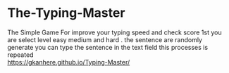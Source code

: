 # The-Typing-Master
The Simple Game For improve your typing speed and check score 1st you are select level easy medium and hard . the sentence are randomly generate you can type the sentence in the text field this processes is repeated  
https://gkanhere.github.io/Typing-Master/
